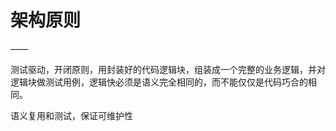 # 架构原则

——

测试驱动，开闭原则，用封装好的代码逻辑块，组装成一个完整的业务逻辑，并对逻辑块做测试用例，逻辑快必须是语义完全相同的，而不能仅仅是代码巧合的相同。

语义复用和测试，保证可维护性